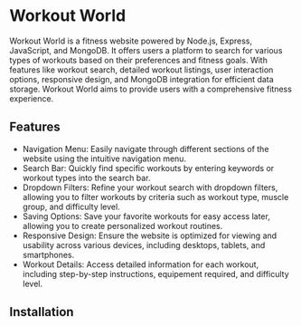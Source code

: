 # Workout World

Workout World is a fitness website powered by Node.js, Express, JavaScript, and MongoDB. 
It offers users a platform to search for various types of workouts based on their preferences and fitness goals.
With features like workout search, detailed workout listings, user interaction options, responsive design, and 
MongoDB integration for efficient data storage. Workout World aims to provide users with a comprehensive fitness experience. 

## Features
- Navigation Menu: Easily navigate through different sections of the website using the intuitive navigation menu.
- Search Bar: Quickly find specific workouts by entering keywords or workout types into the search bar.
- Dropdown Filters: Refine your workout search with dropdown filters, allowing you to filter workouts by criteria such as workout type, muscle group, and difficulty level.
- Saving Options: Save your favorite workouts for easy access later, allowing you to create personalized workout routines.
- Responsive Design: Ensure the website is optimized for viewing and usability across various devices, including desktops, tablets, and smartphones.
- Workout Details: Access detailed information for each workout, including step-by-step instructions, equipement required, and difficulty level.

## Installation


